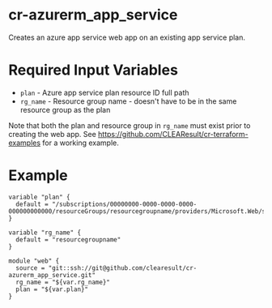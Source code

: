 # cr-azurerm_app_service

Creates an azure app service web app on an existing app service plan.

# Required Input Variables

* `plan` - Azure app service plan resource ID full path
* `rg_name` - Resource group name - doesn't have to be in the same resource group as the plan

Note that both the plan and resource group in `rg_name` must exist prior to creating the web app.  See https://github.com/CLEAResult/cr-terraform-examples for a working example.

# Example

```
variable "plan" {
  default = "/subscriptions/00000000-0000-0000-0000-000000000000/resourceGroups/resourcegroupname/providers/Microsoft.Web/serverfarms/planname"
}

variable "rg_name" {
  default = "resourcegroupname"
}

module "web" {
  source = "git::ssh://git@github.com/clearesult/cr-azurerm_app_service.git"
  rg_name = "${var.rg_name}"
  plan = "${var.plan}"
}
```
